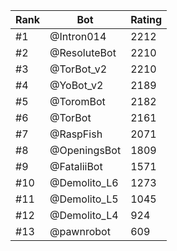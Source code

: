 Rank|Bot|Rating
---|---|---
#1|@Intron014|2212
#2|@ResoluteBot|2210
#3|@TorBot_v2|2210
#4|@YoBot_v2|2189
#5|@ToromBot|2182
#6|@TorBot|2161
#7|@RaspFish|2071
#8|@OpeningsBot|1809
#9|@FataliiBot|1571
#10|@Demolito_L6|1273
#11|@Demolito_L5|1045
#12|@Demolito_L4|924
#13|@pawnrobot|609
